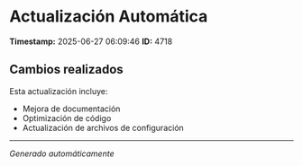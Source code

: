 # Actualización Automática

**Timestamp:** 2025-06-27 06:09:46
**ID:** 4718

## Cambios realizados

Esta actualización incluye:
- Mejora de documentación
- Optimización de código
- Actualización de archivos de configuración

---
*Generado automáticamente*
